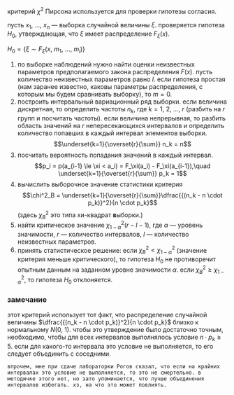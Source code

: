 критерий $\chi^2$ Пирсона используется для проверки гипотезы согласия.

пусть $x_1,\ ...,\ x_n$ — выборка случайной величины $\xi$. проверяется гипотеза $H_0$, утверждающая, что $\xi$ имеет распределение $F_\xi(x)$.

$H_0 = \{\xi \sim F_\xi(x,\ m_1,\ ...,\ m_l)\}$

1. по выборке наблюдений нужно найти оценки неизвестных параметров предполагаемого закона распределения $F(x)$. пусть количество неизвестных параметров равно $l$. если гипотеза простая (нам заранее известно, каковы параметры распределения, с которым мы будем сравнивать выборку), то $m=0$.
2. построить интервальный вариационный ряд выборки. если величина дискретная, то определить частоты $n_k$, где $k=1,\ 2,\ ...,\ r$ (разбить на $r$ групп и посчитать частоты). если величина непрерывная, то разбить область значений на $r$ непересекающихся интервалов и определить количество попавших в каждый интервал элементов выборки. $$\underset{k=1}{\overset{r}{\sum}} n_k = n$$
3. посчитать вероятность попадания значений в каждый интервал. $$p_i = p(a_{i-1} \le \xi < a_i) = F_\xi(a_i) - F_\xi(a_{i-1}),\quad \underset{k=1}{\overset{r}{\sum}} p_k = 1$$
4. вычислить выборочное значение статистики критерия $$\chi^2_В = \underset{k=1}{\overset{r}{\sum}}\dfrac{{(n_k - n \cdot p_k)}^2}{n \cdot p_k}$$
   (здесь $\chi^2_В$ это типа хи-квадрат **в**ыборки.)
5. найти критическое значение $\chi^2_{1 - \alpha}(r-l-1)$, где $\alpha$ — уровень значимости, $r$ — количество интервалов, $l$ — количество неизвестных параметров.
6. принять статистическое решение: если $\chi^2_В < \chi^2_{1-\alpha}$ (значение критерия меньше критического), то гипотеза $H_0$ не противоречит опытным данным на заданном уровне значимости $\alpha$. если $\chi^2_В \ge \chi^2_{1-\alpha}$, то гипотеза $H_0$ отклоняется.


### замечание

этот критерий использует тот факт, что распределение случайной величины $\dfrac{{(n_k - n \cdot p_k)}^2}{n \cdot p_k}$ близко к нормальному $N(0,\ 1)$. чтобы это утверждение было достаточно точным, необходимо, чтобы для всех интервалов выполнялось условие $n \cdot p_k \ge 5$. если для какого-то интервала это условие не выполняется, то его следует объединить с соседними.

```
впрочем, мне при сдаче лабораторки Рогов сказал, что если на крайних интервалах это условие не выполняется, то это не смертельно. в методичке этого нет, но зато упоминается, что лучше объединения интервалов избегать. хз, на что это может повлиять.
```